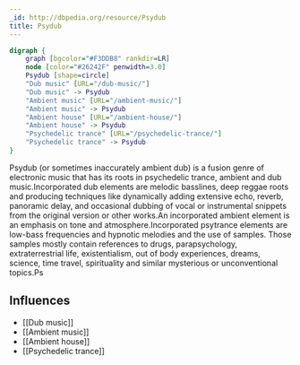 ```yaml
---
_id: http://dbpedia.org/resource/Psydub
title: Psydub
---
```


```dot
digraph {
	graph [bgcolor="#F3DDB8" rankdir=LR]
	node [color="#26242F" penwidth=3.0]
	Psydub [shape=circle]
	"Dub music" [URL="/dub-music/"]
	"Dub music" -> Psydub
	"Ambient music" [URL="/ambient-music/"]
	"Ambient music" -> Psydub
	"Ambient house" [URL="/ambient-house/"]
	"Ambient house" -> Psydub
	"Psychedelic trance" [URL="/psychedelic-trance/"]
	"Psychedelic trance" -> Psydub
}
```

Psydub (or sometimes inaccurately ambient dub) is a fusion genre of electronic music that has its roots in psychedelic trance, ambient and dub music.Incorporated dub elements are melodic basslines, deep reggae roots and producing techniques like dynamically adding extensive echo, reverb, panoramic delay, and occasional dubbing of vocal or instrumental snippets from the original version or other works.An incorporated ambient element is an emphasis on tone and atmosphere.Incorporated psytrance elements are low-bass frequencies and hypnotic melodies and the use of samples. Those samples mostly contain references to drugs, parapsychology, extraterrestrial life, existentialism, out of body experiences, dreams, science, time travel, spirituality and similar mysterious or unconventional topics.Ps

## Influences
- [[Dub music]]
- [[Ambient music]]
- [[Ambient house]]
- [[Psychedelic trance]]
